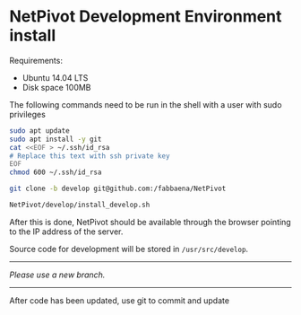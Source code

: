 # NetPivot Development Environment install

Requirements:
- Ubuntu 14.04 LTS
- Disk space 100MB

The following commands need to be run in the shell with a user with sudo privileges
```bash
sudo apt update
sudo apt install -y git
cat <<EOF > ~/.ssh/id_rsa
# Replace this text with ssh private key
EOF
chmod 600 ~/.ssh/id_rsa

git clone -b develop git@github.com:/fabbaena/NetPivot

NetPivot/develop/install_develop.sh
```

After this is done, NetPivot should be available through the browser pointing to the IP address of the server.

Source code for development will be stored in `/usr/src/develop`.
***
*Please use a new branch.*
***
After code has been updated, use git to commit and update